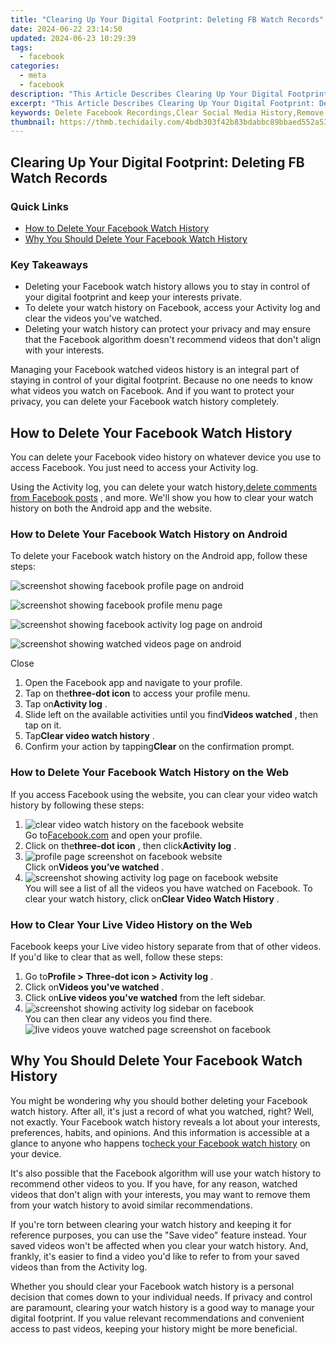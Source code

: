 ```yaml
---
title: "Clearing Up Your Digital Footprint: Deleting FB Watch Records"
date: 2024-06-22 23:14:50
updated: 2024-06-23 10:29:39
tags:
  - facebook
categories:
  - meta
  - facebook
description: "This Article Describes Clearing Up Your Digital Footprint: Deleting FB Watch Records"
excerpt: "This Article Describes Clearing Up Your Digital Footprint: Deleting FB Watch Records"
keywords: Delete Facebook Recordings,Clear Social Media History,Remove Video Views,Erase Online Activity,Wipe Digital Traces,Unlink Watched Videos,Hide FB Content
thumbnail: https://thmb.techidaily.com/4bdb303f42b83bdabbc89bbaed552a530d980933768bd910a7c15106cfbf73fe.png
---
```


## Clearing Up Your Digital Footprint: Deleting FB Watch Records

### Quick Links

* [How to Delete Your Facebook Watch History](#how-to-delete-your-facebook-watch-history)
* [Why You Should Delete Your Facebook Watch History](#why-you-should-delete-your-facebook-watch-history)

### Key Takeaways

* Deleting your Facebook watch history allows you to stay in control of your digital footprint and keep your interests private.
* To delete your watch history on Facebook, access your Activity log and clear the videos you've watched.
* Deleting your watch history can protect your privacy and may ensure that the Facebook algorithm doesn't recommend videos that don't align with your interests.

 Managing your Facebook watched videos history is an integral part of staying in control of your digital footprint. Because no one needs to know what videos you watch on Facebook. And if you want to protect your privacy, you can delete your Facebook watch history completely.

## How to Delete Your Facebook Watch History

 You can delete your Facebook video history on whatever device you use to access Facebook. You just need to access your Activity log.

 Using the Activity log, you can delete your watch history,[delete comments from Facebook posts](https://www.makeuseof.com/how-to-delete-facebook-post-comment/) , and more. We'll show you how to clear your watch history on both the Android app and the website.

### How to Delete Your Facebook Watch History on Android

 To delete your Facebook watch history on the Android app, follow these steps:

![screenshot showing facebook profile page on android](https://static1.makeuseofimages.com/wordpress/wp-content/uploads/2024/01/screenshot-showing-fb-profile-page-on-android.jpg)

![screenshot showing facebook profile menu page](https://static1.makeuseofimages.com/wordpress/wp-content/uploads/2024/01/screenshot-showing-fb-profile-menu-page.jpg)

![screenshot showing facebook activity log page on android](https://static1.makeuseofimages.com/wordpress/wp-content/uploads/2024/01/screenshot-showing-facebook-activity-log-page-on-android.jpg)

![screenshot showing watched videos page on android](https://static1.makeuseofimages.com/wordpress/wp-content/uploads/2024/01/screenshot-showing-watched-videos-page-on-android.jpg)

Close

1. Open the Facebook app and navigate to your profile.
2. Tap on the**three-dot icon** to access your profile menu.
3. Tap on**Activity log** .
4. Slide left on the available activities until you find**Videos watched** , then tap on it.
5. Tap**Clear video watch history** .
6. Confirm your action by tapping**Clear** on the confirmation prompt.

### How to Delete Your Facebook Watch History on the Web

 If you access Facebook using the website, you can clear your video watch history by following these steps:

1. ![clear video watch history on the facebook website](https://static1.makeuseofimages.com/wordpress/wp-content/uploads/2024/01/clear-video-watch-history-pc-screenshot.jpg)  
 Go to[Facebook.com](https://www.facebook.com/) and open your profile.
2. Click on the**three-dot icon** , then click**Activity log** .
3. ![profile page screenshot on facebook website](https://static1.makeuseofimages.com/wordpress/wp-content/uploads/2024/01/profile-page-screenshot-on-facebook-web-desktop.jpg)  
 Click on**Videos you’ve watched** .
4. ![screenshot showing activity log page on facebook website](https://static1.makeuseofimages.com/wordpress/wp-content/uploads/2024/01/screenshot-showing-activity-log-page-on-facebook-web.jpg)  
 You will see a list of all the videos you have watched on Facebook. To clear your watch history, click on**Clear Video Watch History** .

### How to Clear Your Live Video History on the Web

 Facebook keeps your Live video history separate from that of other videos. If you'd like to clear that as well, follow these steps:

1. Go to**Profile > Three-dot icon > Activity log** .
2. Click on**Videos you've watched** .
3. Click on**Live videos you've watched** from the left sidebar.
4. ![screenshot showing activity log sidebar on facebook](https://static1.makeuseofimages.com/wordpress/wp-content/uploads/2024/01/screenshot-showing-activity-log-sidebar-on-facebook.jpg)  
 You can then clear any videos you find there.  
![live videos youve watched page screenshot on facebook](https://static1.makeuseofimages.com/wordpress/wp-content/uploads/2024/01/live-videos-youve-watched-page-screenshot-on-facebook.jpg)

## Why You Should Delete Your Facebook Watch History

 You might be wondering why you should bother deleting your Facebook watch history. After all, it's just a record of what you watched, right? Well, not exactly. Your Facebook watch history reveals a lot about your interests, preferences, habits, and opinions. And this information is accessible at a glance to anyone who happens to[check your Facebook watch history](https://www.makeuseof.com/how-to-find-recently-watched-videos-facebook) on your device.

 It's also possible that the Facebook algorithm will use your watch history to recommend other videos to you. If you have, for any reason, watched videos that don't align with your interests, you may want to remove them from your watch history to avoid similar recommendations.

 If you're torn between clearing your watch history and keeping it for reference purposes, you can use the "Save video" feature instead. Your saved videos won't be affected when you clear your watch history. And, frankly, it's easier to find a video you'd like to refer to from your saved videos than from the Activity log.

 Whether you should clear your Facebook watch history is a personal decision that comes down to your individual needs. If privacy and control are paramount, clearing your watch history is a good way to manage your digital footprint. If you value relevant recommendations and convenient access to past videos, keeping your history might be more beneficial.


<ins class="adsbygoogle"
     style="display:block"
     data-ad-format="autorelaxed"
     data-ad-client="ca-pub-7571918770474297"
     data-ad-slot="1223367746"></ins>



<ins class="adsbygoogle"
     style="display:block"
     data-ad-client="ca-pub-7571918770474297"
     data-ad-slot="8358498916"
     data-ad-format="auto"
     data-full-width-responsive="true"></ins>
